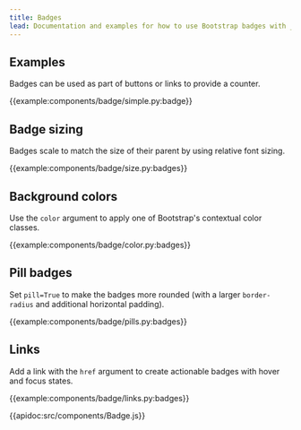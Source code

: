 ```yaml
---
title: Badges
lead: Documentation and examples for how to use Bootstrap badges with _dash-bootstrap-components_.
---
```


## Examples

Badges can be used as part of buttons or links to provide a counter.

{{example:components/badge/simple.py:badge}}

## Badge sizing

Badges scale to match the size of their parent by using relative font sizing.

{{example:components/badge/size.py:badges}}

## Background colors

Use the `color` argument to apply one of Bootstrap's contextual color classes.

{{example:components/badge/color.py:badges}}

## Pill badges

Set `pill=True` to make the badges more rounded (with a larger `border-radius` and additional horizontal padding).

{{example:components/badge/pills.py:badges}}

## Links

Add a link with the `href` argument to create actionable badges with hover and focus states.

{{example:components/badge/links.py:badges}}

{{apidoc:src/components/Badge.js}}
